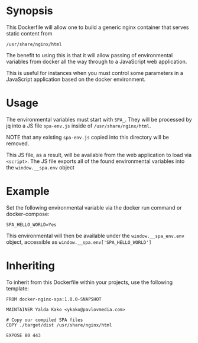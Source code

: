 # Synopsis

This Dockerfile will allow one to build a generic nginx container that
serves static content from
```
/usr/share/nginx/html
```

The benefit to using this is that it will allow passing of environmental
variables from docker all the way through to a JavaScript web application.

This is useful for instances when you must control some parameters in a
JavaScript application based on the docker environment.

# Usage

The environmental variables must start with ```SPA_```.
They will be processed by jq into a JS file ```spa-env.js``` inside
of ```/usr/share/nginx/html```.

NOTE that any existing ```spa-env.js``` copied into this directory will be removed.

This JS file, as a result, will be available from the web application to load
via ```<script>```. The JS file exports all of the found environmental variables
into the ```window.__spa.env``` object

# Example
Set the following environmental variable via the docker run command or docker-compose:
```
SPA_HELLO_WORLD=Yes
```

This environmental will then be available under the ```window.__spa_env.env```
object, accessible as ```window.__spa.env['SPA_HELLO_WORLD']```

# Inheriting
To inherit from this Dockerfile within your projects, use the following template:
```
FROM docker-nginx-spa:1.0.0-SNAPSHOT

MAINTAINER Yalda Kako <ykako@pavlovmedia.com>

# Copy our compiled SPA files
COPY ./target/dist /usr/share/nginx/html

EXPOSE 80 443
```
